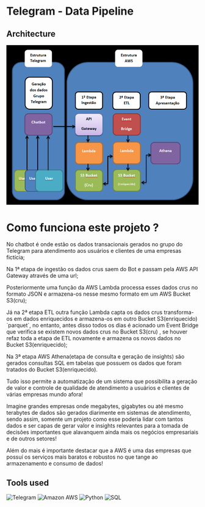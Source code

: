 # Telegram - Data Pipeline  

## Architecture

<p align="center"><img src="image/map api telegram.png"></p>

<h1>Como funciona este projeto ?</h1>

<p> No chatbot é onde estão os dados transacionais gerados no grupo do Telegram para atendimento aos usuários e clientes de uma empresas fictícia; </p>
<p> Na 1ª etapa de ingestão os dados crus saem do Bot e passam pela AWS API Gateway através de uma url; </p>
<p> Posteriormente uma função da AWS Lambda processa esses dados crus no formato JSON e armazena-os nesse mesmo formato em um AWS Bucket S3(cru); </p>
<p> Já na 2ª etapa ETL outra função Lambda capta os dados crus transforma-os em dados enriquecidos e armazena-os em outro Bucket S3(enriquecido)  `parquet`, no entanto, antes disso todos os dias é acionado um Event Bridge que verifica se existem novos dados crus no Bucket S3(cru) , se houver refaz toda a etapa de ETL novamente e armazena os novos dados no Bucket S3(enriquecido); </p>
<p> Na 3ª etapa AWS Athena(etapa de consulta e geração de insights) são gerados consultas SQL em tabelas que possuem os dados que foram tratados do Bucket S3(enriquecido).</p>
<p> Tudo isso permite a automatização de um sistema que possibilita a geração de valor e controle de qualidade de atendimento a usuários e clientes de várias empresas mundo afora!</p>
<p> Imagine grandes empresas onde megabytes, gigabytes ou até mesmo terabytes  de dados são gerados diarimente em sistemas de atendimento, sendo assim, somente um projeto como esse poderia lidar com tantos dados e ser capas de gerar valor e insights relevantes para a tomada de decisões importantes que alavanquem ainda mais os negócios empresariais e de outros setores!</p>
<p> Além do mais é importante destacar que a AWS é uma das empresas que possuí os serviços mais baratos e robustos no que tange ao armazenamento e consumo de dados!</p>



## Tools used

![Telegram](https://img.shields.io/badge/-Telegram_Bots-blue?style=flat-square&logo=telegram) 
![Amazon AWS](https://img.shields.io/badge/AWS-%23FF9900.svg?style=for-the-badge&logo=amazon-aws&logoColor=white)
![Python](https://img.shields.io/badge/Python-white?style=flat-square&logo=python)
![SQL](https://img.shields.io/badge/-SQL-blue?style=flat-square&logo=sqlite)


